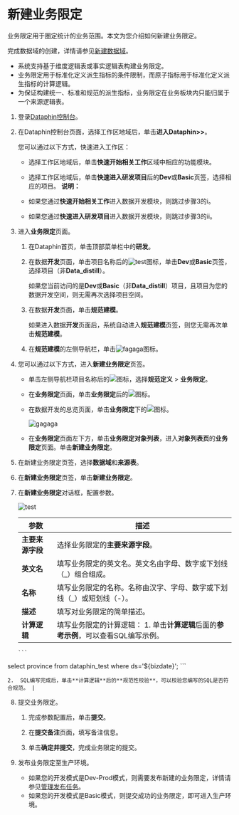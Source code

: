 # 新建业务限定

业务限定用于圈定统计的业务范围。本文为您介绍如何新建业务限定。

完成数据域的创建，详情请参见[新建数据域](/cn.zh-CN/数仓规划/业务板块/新建数据域.md)。

-   系统支持基于维度逻辑表或事实逻辑表构建业务限定。
-   业务限定用于标准化定义派生指标的条件限制，而原子指标用于标准化定义派生指标的计算逻辑。
-   为保证构建统一、标准和规范的派生指标，业务限定在业务板块内只能归属于一个来源逻辑表。

1.  登录[Dataphin控制台](https://dataphin.console.aliyun.com/workingArea)。

2.  在Dataphin控制台页面，选择工作区地域后，单击**进入Dataphin\>\>**。

    您可以通过以下方式，快速进入工作区：

    -   选择工作区地域后，单击**快速开始相关工作**区域中相应的功能模块。
    -   选择工作区地域后，单击**快速进入研发项目**后的**Dev**或**Basic**页签，选择相应的项目。
    **说明：**

    -   如果您通过**快速开始相关工作**进入数据开发模块，则跳过步骤3的i。
    -   如果您通过**快速进入研发项目**进入数据开发模块，则跳过步骤3的ii。
3.  进入**业务限定**页面。

    1.  在Dataphin首页，单击顶部菜单栏中的**研发**。

    2.  在数据**开发**页面，单击项目名称后的![test](https://static-aliyun-doc.oss-accelerate.aliyuncs.com/assets/img/zh-CN/9887549951/p110089.png)图标，单击**Dev**或**Basic**页签，选择项目（非**Data\_distill**）。

        如果您当前访问的是**Dev**或**Basic**（非**Data\_distill**）项目，且项目为您的数据开发空间，则无需再次选择项目空间。

    3.  在数据**开发**页面，单击**规范建模**。

        如果进入数据**开发**页面后，系统自动进入**规范建模**页签，则您无需再次单击**规范建模**。

    4.  在**规范建模**的左侧导航栏，单击![fagaga](https://static-aliyun-doc.oss-accelerate.aliyuncs.com/assets/img/zh-CN/3787549951/p100510.png)图标。

4.  您可以通过以下方式，进入**新建业务限定**页签。

    -   单击左侧导航栏项目名称后的![](https://static-aliyun-doc.oss-accelerate.aliyuncs.com/assets/img/zh-CN/0887549951/p69318.png)图标，选择**规范定义** \> **业务限定**。
    -   在**业务限定**页面，单击**业务限定**后的![](https://static-aliyun-doc.oss-accelerate.aliyuncs.com/assets/img/zh-CN/0887549951/p69320.png)图标。
    -   在数据开发的总览页面，单击**业务限定**下的![](https://static-aliyun-doc.oss-accelerate.aliyuncs.com/assets/img/zh-CN/0887549951/p69322.png)图标。

        ![gagaga](https://static-aliyun-doc.oss-accelerate.aliyuncs.com/assets/img/zh-CN/7687549951/p100514.png)

    -   在**业务限定**页面左下方，单击**业务限定对象列表**，进入**对象列表页**的**业务限定**页面。单击**新建业务限定**。
5.  在新建业务限定页签，选择**数据域**和**来源表**。

6.  在**新建业务限定**页签，单击**新建业务限定**。

7.  在**新建业务限定**对话框，配置参数。

    ![test](https://static-aliyun-doc.oss-accelerate.aliyuncs.com/assets/img/zh-CN/8687549951/p142806.png)

    |参数|描述|
    |--|--|
    |**主要来源字段**|选择业务限定的**主要来源字段**。|
    |**英文名**|填写业务限定的英文名。英文名由字母、数字或下划线（\_）组合组成。|
    |**名称**|填写业务限定的名称。名称由汉字、字母、数字或下划线（\_）或短划线（-）。|
    |**描述**|填写对业务限定的简单描述。|
    |**计算逻辑**|填写业务限定的计算逻辑：     1.  单击**计算逻辑**后面的**参考示例**，可以查看SQL编写示例。

        ```
select province from dataphin_test where ds='${bizdate}';
        ```

    2.  SQL编写完成后，单击**计算逻辑**后的**规范性校验**，可以校验您编写的SQL是否符合规范。 |

8.  提交业务限定。

    1.  完成参数配置后，单击**提交**。

    2.  在**提交备注**页面，填写备注信息。

    3.  单击**确定并提交**，完成业务限定的提交。

9.  发布业务限定至生产环境。

    -   如果您的开发模式是Dev-Prod模式，则需要发布新建的业务限定，详情请参见[管理发布任务](/cn.zh-CN/任务发布/管理发布任务.md)。
    -   如果您的开发模式是Basic模式，则提交成功的业务限定，即可进入生产环境。

